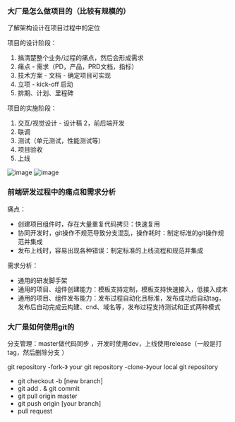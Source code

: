 ### 大厂是怎么做项目的（比较有规模的）
了解架构设计在项目过程中的定位

项目的设计阶段：

1. 搞清楚整个业务/过程的痛点，然后会形成需求
2. 痛点 - 需求（PD，产品，PRD文档，指标）
3. 技术方案 - 文档 - 确定项目可实现
4. 立项 - kick-off 启动
5. 排期、计划、里程碑

项目的实施阶段：

1. 交互/视觉设计 - 设计稿
2，前后端开发
3. 联调
4. 测试（单元测试，性能测试等）
5. 项目验收
6. 上线

![image](https://user-images.githubusercontent.com/53267289/143603746-e158fe02-7ad8-4e0a-9361-be5de214d694.png)
![image](https://user-images.githubusercontent.com/53267289/143604205-d9449284-d0c3-483f-9db7-63afb662e395.png)

### 前端研发过程中的痛点和需求分析

痛点： 
- 创建项目组件时，存在大量重复代码拷贝：快速复用
- 协同开发时，git操作不规范导致分支混乱，操作耗时：制定标准的git操作规范并集成
- 发布上线时，容易出现各种错误：制定标准的上线流程和规范并集成

需求分析：
- 通用的研发脚手架
- 通用的项目、组件创建能力：模板支持定制，模板支持快速接入，低接入成本
- 通用的项目、组件发布能力：发布过程自动化且标准，发布成功后自动tag，发布后自动完成云构建、cnd、域名等，发布过程支持测试和正式两种模式

### 大厂是如何使用git的

分支管理：master做代码同步 ，开发时使用dev，上线使用release（一般是打tag，然后删除分支 ）

git repository -fork-》 your git repository -clone-》your local git repository

- git checkout -b [new branch]
- git add . & git commit
- git pull origin master
- git push origin [your branch]
- pull request
